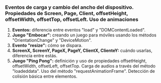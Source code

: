 ### Eventos de carga y cambio del ancho del dispositivo. Propiedades de Screen, Page, Client, offsetHeight, offsetWidth, offsetTop, offsetLeft. Uso de animaciones
1. **Eventos:** diferencia entre eventos "load" y "DOMContentLoaded".
2. **Juego "Embocar":** creando un juego para móviles usando los métodos "OrientationChange" y "DeviceMotion". 
3. **Evento "resize":** cómo se dispara.
4. **ScreenX, ScreenY, PageX, PageY, ClientX, ClienteY:** cuándo usarlas, diferencia entre estás.
5. **Juego "Ping Pong":** definición y uso de propiedades offsetHeight, offsetWidth, offsetLeft, offsetTop. Carga de audios a través del método "loadeddata". Uso del método "requestAnimationFrame". Detección de colisión básica entre elementos.